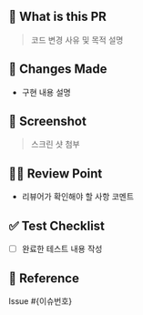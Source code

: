 
## 🎯 What is this PR
> 코드 변경 사유 및 목적 설명

## 📄 Changes Made
- 구현 내용 설명

## 📸 Screenshot
> 스크린 샷 첨부

## 🙋🏻‍ Review Point
- 리뷰어가 확인해야 할 사항 코멘트

## ✅ Test Checklist
- [ ] 완료한 테스트 내용 작성

## 🔗 Reference
Issue #{이슈번호}